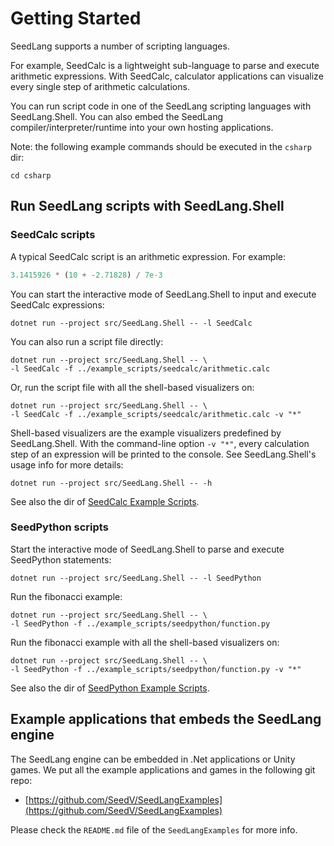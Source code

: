 # Getting Started

SeedLang supports a number of scripting languages.

For example, SeedCalc is a lightweight sub-language to parse and execute
arithmetic expressions. With SeedCalc, calculator applications can visualize
every single step of arithmetic calculations.

You can run script code in one of the SeedLang scripting languages with
SeedLang.Shell. You can also embed the SeedLang compiler/interpreter/runtime
into your own hosting applications.

Note: the following example commands should be executed in the `csharp` dir:

```shell
cd csharp
```

## Run SeedLang scripts with SeedLang.Shell

### SeedCalc scripts

A typical SeedCalc script is an arithmetic expression. For example:

```python
3.1415926 * (10 + -2.71828) / 7e-3
```

You can start the interactive mode of SeedLang.Shell to input and execute
SeedCalc expressions:

```shell
dotnet run --project src/SeedLang.Shell -- -l SeedCalc
```

You can also run a script file directly:

```shell
dotnet run --project src/SeedLang.Shell -- \
-l SeedCalc -f ../example_scripts/seedcalc/arithmetic.calc
```

Or, run the script file with all the shell-based visualizers on:

```shell
dotnet run --project src/SeedLang.Shell -- \
-l SeedCalc -f ../example_scripts/seedcalc/arithmetic.calc -v "*"
```

Shell-based visualizers are the example visualizers predefined by
SeedLang.Shell. With the command-line option `-v "*"`, every calculation step of
an expression will be printed to the console. See SeedLang.Shell's usage info
for more details:

```shell
dotnet run --project src/SeedLang.Shell -- -h
```

See also the dir of [SeedCalc Example Scripts](../example_scripts/seedcalc/).

### SeedPython scripts

Start the interactive mode of SeedLang.Shell to parse and execute SeedPython
statements:

```shell
dotnet run --project src/SeedLang.Shell -- -l SeedPython
```

Run the fibonacci example:

```shell
dotnet run --project src/SeedLang.Shell -- \
-l SeedPython -f ../example_scripts/seedpython/function.py
```

Run the fibonacci example with all the shell-based visualizers on:

```shell
dotnet run --project src/SeedLang.Shell -- \
-l SeedPython -f ../example_scripts/seedpython/function.py -v "*"
```

See also the dir of [SeedPython Example
Scripts](../example_scripts/seedpython/).

## Example applications that embeds the SeedLang engine

The SeedLang engine can be embedded in .Net applications or Unity games. We put
all the example applications and games in the following git repo:

- [https://github.com/SeedV/SeedLangExamples](https://github.com/SeedV/SeedLangExamples)

Please check the `README.md` file of the `SeedLangExamples` for more info.
